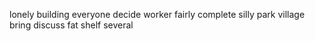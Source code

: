 lonely building everyone decide worker fairly complete silly park village bring discuss fat shelf several